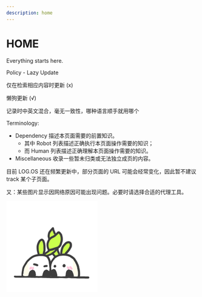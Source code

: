 ```yaml
---
description: home
---
```


# HOME

Everything starts here.

Policy - Lazy Update

仅在检索相应内容时更新 \(x\)

懒狗更新 \(√\)

记录时中英文混合，毫无一致性，哪种语言顺手就用哪个

Terminology:

* Dependency 描述本页面需要的前置知识。
  * 其中 Robot 列表描述正确执行本页面操作需要的知识；
  * 而 Human 列表描述正确理解本页面操作需要的知识。
* Miscellaneous 收录一些暂未归类或无法独立成页的内容。

目前 LOG.OS 还在频繁更新中，部分页面的 URL 可能会经常变化，因此暂不建议 track 某个子页面。

又：某些图片显示因网络原因可能出现问题。必要时请选择合适的代理工具。

![](.gitbook/assets/16.png)

